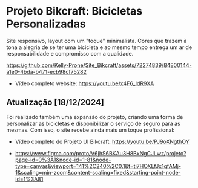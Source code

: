 # Projeto Bikcraft: Bicicletas Personalizadas
Site responsivo, layout com um "toque" minimalista. Cores que trazem à tona a alegria de se ter uma bicicleta e ao mesmo tempo entrega um ar de responsabilidade e compromisso com a qualidade. 


https://github.com/Kelly-Prone/Site_Bikcraft/assets/72274839/84800144-a1e0-4bda-b471-ecb98cf75282


- Vídeo completo website: https://youtu.be/x4F6_IdR9XA


## Atualização [18/12/2024]

Foi realizado também uma expansão do projeto, criando uma forma de personalizar as bicicletas e disponibilizar o serviço de seguro para as mesmas.
Com isso, o site recebe ainda mais um toque profissional:

- Vídeo completo do Projeto UI Bikcraft: https://youtu.be/PJ9oXNgthOY

- https://www.figma.com/proto/V6jhS6BKAu3H8BxNgCJLwz/projeto?page-id=0%3A1&node-id=1-81&node-type=canvas&viewport=141%2C240%2C0.1&t=ti7HOXLfJx1qfAMj-1&scaling=min-zoom&content-scaling=fixed&starting-point-node-id=1%3A81 

